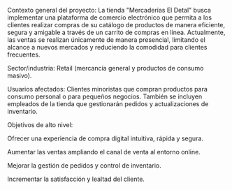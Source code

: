 Contexto general del proyecto:
La tienda "Mercaderías El Detal" busca implementar una plataforma de comercio electrónico que permita a los clientes realizar compras de su catálogo de productos de manera eficiente, segura y amigable a través de un carrito de compras en línea. Actualmente, las ventas se realizan únicamente de manera presencial, limitando el alcance a nuevos mercados y reduciendo la comodidad para clientes frecuentes.

Sector/industria:
Retail (mercancía general y productos de consumo masivo).

Usuarios afectados:
Clientes minoristas que compran productos para consumo personal o para pequeños negocios. También se incluyen empleados de la tienda que gestionarán pedidos y actualizaciones de inventario.

Objetivos de alto nivel:

Ofrecer una experiencia de compra digital intuitiva, rápida y segura.

Aumentar las ventas ampliando el canal de venta al entorno online.

Mejorar la gestión de pedidos y control de inventario.

Incrementar la satisfacción y lealtad del cliente.
